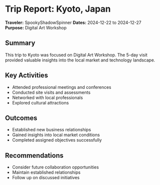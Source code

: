 # Trip Report: Kyoto, Japan

**Traveler:** SpookyShadowSpinner
**Dates:** 2024-12-22 to 2024-12-27
**Purpose:** Digital Art Workshop

## Summary
This trip to Kyoto was focused on Digital Art Workshop. The 5-day visit provided valuable insights into the local market and technology landscape.

## Key Activities
- Attended professional meetings and conferences
- Conducted site visits and assessments
- Networked with local professionals
- Explored cultural attractions

## Outcomes
- Established new business relationships
- Gained insights into local market conditions
- Completed assigned objectives successfully

## Recommendations
- Consider future collaboration opportunities
- Maintain established relationships
- Follow up on discussed initiatives
